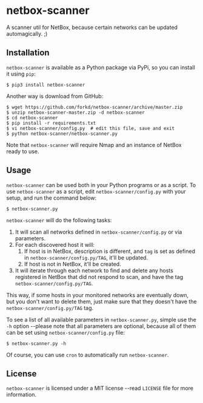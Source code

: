 # netbox-scanner
A scanner util for NetBox, because certain networks can be updated automagically.  ;)

## Installation
`netbox-scanner` is available as a Python package via PyPi, so you can install it using `pip`:

    $ pip3 install netbox-scanner

Another way is download from GitHub:

    $ wget https://github.com/forkd/netbox-scanner/archive/master.zip
    $ unzip netbox-scanner-master.zip -d netbox-scanner
    $ cd netbox-scanner
    $ pip install -r requirements.txt
    $ vi netbox-scanner/config.py  # edit this file, save and exit
    $ python netbox-scanner/netbox-scanner.py

Note that `netbox-scanner` will require Nmap and an instance of NetBox ready to use.

## Usage
`netbox-scanner` can be used both in your Python programs or as a script.  To use `netbox-scanner` as a script, edit `netbox-scanner/config.py` with your setup, and run the command below:

    $ netbox-scanner.py

`netbox-scanner` will do the following tasks:

1. It will scan all networks defined in `netbox-scanner/config.py` or via parameters.
2. For each discovered host it will:
    1. If host is in NetBox, description is different, and `tag` is set as defined in `netbox-scanner/config.py/TAG`, it'll be updated.
    2. If host is not in NetBox, it'll be created.
3. It will iterate through each network to find and delete any hosts registered in NetBox that did not respond to scan, and have the tag `netbox-scanner/config.py/TAG`.

This way, if some hosts in your monitored networks are eventually down, but you don't want to delete them, just make sure that they doesn't have the `netbox-scanner/config.py/TAG` tag.

To see a list of all available parameters in `netbox-scanner.py`, simple use the `-h` option --please note that all parameters are optional, because all of them can be set using `netbox-scanner/config.py` file:

    $ netbox-scanner.py -h

Of course, you can use `cron` to automatically run `netbox-scanner`.

## License
`netbox-scanner` is licensed under a MIT license --read `LICENSE` file for more information.
